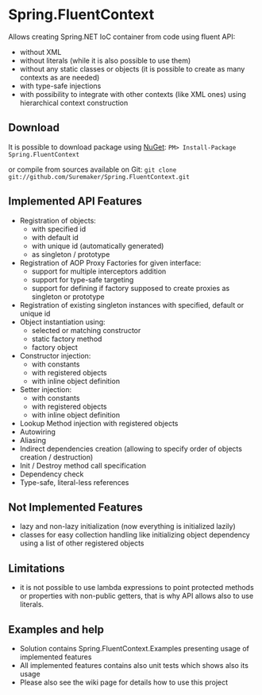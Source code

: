 Spring.FluentContext
===========

Allows creating Spring.NET IoC container from code using fluent API:
* without XML
* without literals (while it is also possible to use them)
* without any static classes or objects (it is possible to create as many contexts as are needed)
* with type-safe injections
* with possibility to integrate with other contexts (like XML ones) using hierarchical context construction

## Download
It is possible to download package using [NuGet](http://nuget.org): `PM> Install-Package Spring.FluentContext`

or compile from sources available on Git: `git clone git://github.com/Suremaker/Spring.FluentContext.git`

## Implemented API Features
* Registration of objects:
	* with specified id
	* with default id
	* with unique id (automatically generated)
	* as singleton / prototype
* Registration of AOP Proxy Factories for given interface:
	* support for multiple interceptors addition
	* support for type-safe targeting
	* support for defining if factory supposed to create proxies as singleton or prototype
* Registration of existing singleton instances with specified, default or unique id
* Object instantiation using:
	* selected or matching constructor
	* static factory method
	* factory object
* Constructor injection:
	* with constants
	* with registered objects
	* with inline object definition	
* Setter injection:
	* with constants
	* with registered objects
	* with inline object definition
* Lookup Method injection with registered objects
* Autowiring
* Aliasing
* Indirect dependencies creation (allowing to specify order of objects creation / destruction)
* Init / Destroy method call specification 
* Dependency check
* Type-safe, literal-less references

## Not Implemented Features
* lazy and non-lazy initialization (now everything is initialized lazily)
* classes for easy collection handling like initializing object dependency using a list of other registered objects

## Limitations
* it is not possible to use lambda expressions to point protected methods or properties with non-public getters, that is why API allows also to use literals.

## Examples and help
* Solution contains Spring.FluentContext.Examples presenting usage of implemented features
* All implemented features contains also unit tests which shows also its usage
* Please also see the wiki page for details how to use this project